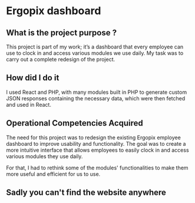 # Ergopix dashboard <Badge type="tip" text="JS | PHP" />

## What is the project purpose ?

This project is part of my work; it’s a dashboard that every employee can use to clock in and access various modules we use daily. My task was to carry out a complete redesign of the project.

## How did I do it

I used React and PHP, with many modules built in PHP to generate custom JSON responses containing the necessary data, which were then fetched and used in React.

## Operational Competencies Acquired

The need for this project was to redesign the existing Ergopix employee dashboard to improve usability and functionality. The goal was to create a more intuitive interface that allows employees to easily clock in and access various modules they use daily.

For that, I had to rethink some of the modules' functionalities to make them more useful and efficient for us to use.

## Sadly you can't find the website anywhere
